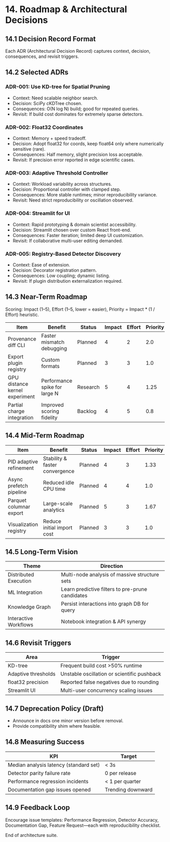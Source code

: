 # 14. Roadmap & Architectural Decisions

## 14.1 Decision Record Format
Each ADR (Architectural Decision Record) captures context, decision, consequences, and revisit triggers.

## 14.2 Selected ADRs
### ADR-001: Use KD-tree for Spatial Pruning
- Context: Need scalable neighbor search.  
- Decision: SciPy cKDTree chosen.  
- Consequences: O(N log N) build; good for repeated queries.  
- Revisit: If build cost dominates for extremely sparse detectors.

### ADR-002: Float32 Coordinates
- Context: Memory + speed tradeoff.  
- Decision: Adopt float32 for coords, keep float64 only where numerically sensitive (rare).  
- Consequences: Half memory, slight precision loss acceptable.  
- Revisit: If precision error reported in edge scientific cases.

### ADR-003: Adaptive Threshold Controller
- Context: Workload variability across structures.  
- Decision: Proportional controller with clamped step.  
- Consequences: More stable runtimes; minor reproducibility variance.  
- Revisit: Need strict reproducibility or oscillation observed.

### ADR-004: Streamlit for UI
- Context: Rapid prototyping & domain scientist accessibility.  
- Decision: Streamlit chosen over custom React front-end.  
- Consequences: Faster iteration; limited deep UI customization.  
- Revisit: If collaborative multi-user editing demanded.

### ADR-005: Registry-Based Detector Discovery
- Context: Ease of extension.  
- Decision: Decorator registration pattern.  
- Consequences: Low coupling; dynamic listing.  
- Revisit: If plugin distribution externalization required.

## 14.3 Near-Term Roadmap
Scoring: Impact (1–5), Effort (1–5, lower = easier), Priority = Impact * (1 / Effort) heuristic.

| Item | Benefit | Status | Impact | Effort | Priority |
|------|---------|--------|--------|--------|----------|
| Provenance diff CLI | Faster mismatch debugging | Planned | 4 | 2 | 2.0 |
| Export plugin registry | Custom formats | Planned | 3 | 3 | 1.0 |
| GPU distance kernel experiment | Performance spike for large N | Research | 5 | 4 | 1.25 |
| Partial charge integration | Improved scoring fidelity | Backlog | 4 | 5 | 0.8 |

## 14.4 Mid-Term Roadmap
| Item | Benefit | Status | Impact | Effort | Priority |
|------|---------|--------|--------|--------|----------|
| PID adaptive refinement | Stability & faster convergence | Planned | 4 | 3 | 1.33 |
| Async prefetch pipeline | Reduced idle CPU time | Planned | 4 | 4 | 1.0 |
| Parquet columnar export | Large-scale analytics | Planned | 5 | 3 | 1.67 |
| Visualization registry | Reduce initial import cost | Planned | 3 | 3 | 1.0 |

## 14.5 Long-Term Vision
| Theme | Direction |
|-------|-----------|
| Distributed Execution | Multi-node analysis of massive structure sets |
| ML Integration | Learn predictive filters to pre-prune candidates |
| Knowledge Graph | Persist interactions into graph DB for query |
| Interactive Workflows | Notebook integration & API synergy |

## 14.6 Revisit Triggers
| Area | Trigger |
|------|--------|
| KD-tree | Frequent build cost >50% runtime |
| Adaptive thresholds | Unstable oscillation or scientific pushback |
| float32 precision | Reported false negatives due to rounding |
| Streamlit UI | Multi-user concurrency scaling issues |

## 14.7 Deprecation Policy (Draft)
- Announce in docs one minor version before removal.
- Provide compatibility shim where feasible.

## 14.8 Measuring Success
| KPI | Target |
|-----|-------|
| Median analysis latency (standard set) | < 3s |
| Detector parity failure rate | 0 per release |
| Performance regression incidents | < 1 per quarter |
| Documentation gap issues opened | Trending downward |

## 14.9 Feedback Loop
Encourage issue templates: Performance Regression, Detector Accuracy, Documentation Gap, Feature Request—each with reproducibility checklist.

End of architecture suite.
